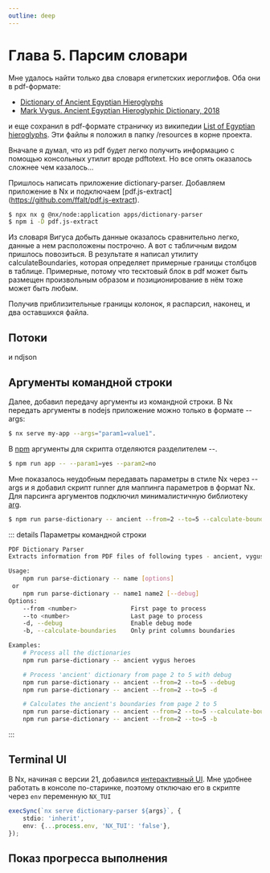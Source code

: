 ```yaml
---
outline: deep
---
```


# Глава 5. Парсим словари

Мне удалось найти только два словаря египетских иероглифов. Оба они в pdf-формате:

- [Dictionary of Ancient Egyptian Hieroglyphs](https://www.ancient-egypt.co.uk/transliteration/dictionary.htm)
- [Mark Vygus. Ancient Egyptian Hieroglyphic Dictionary, 2018](https://rhbarnhart.net/VYGUS_Dictionary_2018.pdf)

и еще сохранил в pdf-формате страничку из
википедии [List of Egyptian hieroglyphs](https://en.wikipedia.org/wiki/List_of_Egyptian_hieroglyphs).
Эти файлы я положил в папку /resources в корне проекта.

Вначале я думал, что из pdf будет легко получить информацию с помощью консольных утилит вроде pdftotext. Но
все опять оказалось сложнее чем казалось...

Пришлось написать приложение dictionary-parser. Добавляем приложение в Nx и подключаем [pdf.js-extract]
(https://github.com/ffalt/pdf.js-extract).

```bash
$ npx nx g @nx/node:application apps/dictionary-parser
$ npm i -D pdf.js-extract
```

Из словаря Вигуса добыть данные оказалось сравнительно легко, данные а нем расположены построчно. А вот с
табличным видом пришлось повозиться. В результате я написал утилиту calculateBoundaries, которая
определяет примерные границы столбцов в таблице. Примерные, потому что тесктовый блок в pdf может быть
размещен произвольным образом и позиционирование в нём тоже может быть любым.

Получив приблизительные границы колонок, я распарсил, наконец, и два оставшихся файла.

## Потоки

и ndjson

## Аргументы командной строки

Далее, добавил передачу аргументы из командной строки. В Nx передать аргументы в nodejs приложение
можно только в формате --args:

```bash
$ nx serve my-app --args="param1=value1".
```

В [npm](https://docs.npmjs.com/cli/v10/commands/npm-run-script) аргументы для скрипта
отделяются разделителем --.

```bash
$ npm run app -- --param1=yes --param2=no
```

Мне показалось неудобным передавать параметры в стиле Nx через --args и я добавил скрипт runner для
маппинга параметров в формат Nx. Для парсинга аргументов подключил минималистичную библиотеку
[arg](https://github.com/vercel/arg).

```bash
$ npm run parse-dictionary -- ancient --from=2 --to=5 --calculate-boundaries
```

::: details Параметры командной строки

```bash
PDF Dictionary Parser
Extracts information from PDF files of following types - ancient, vygus, heroes

Usage:
	npm run parse-dictionary -- name [options]
 or
	npm run parse-dictionary -- name1 name2 [--debug]
Options:
	--from <number>               First page to process
	--to <number>                 Last page to process
	-d, --debug                   Enable debug mode
	-b, --calculate-boundaries    Only print columns boundaries

Examples:
	# Process all the dictionaries
	npm run parse-dictionary -- ancient vygus heroes

	# Process 'ancient' dictionary from page 2 to 5 with debug
	npm run parse-dictionary -- ancient --from=2 --to=5 --debug
	npm run parse-dictionary -- ancient --from=2 --to=5 -d

	# Calculates the ancient's boundaries from page 2 to 5
	npm run parse-dictionary -- ancient --from=2 --to=5 --calculate-boundaries
	npm run parse-dictionary -- ancient --from=2 --to=5 -b
```

:::

## Terminal UI

В Nx, начиная с версии 21, добавился [интерактивный UI](https://nx.dev/recipes/running-tasks/terminal-ui).
Мне удобнее работать в консоле по-старинке, поэтому отключаю его в скрипте через `env` переменную `NX_TUI`

```typescript
execSync(`nx serve dictionary-parser ${args}`, {
    stdio: 'inherit',
    env: {...process.env, 'NX_TUI': 'false'},
});
```

## Показ прогресса выполнения



